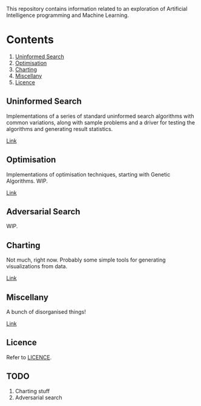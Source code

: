 This repository contains information related to an exploration of Artificial
Intelligence programming and Machine Learning.

# Contents

1. [Uninformed Search](#uninformed-search)
1. [Optimisation](#optimisation)
1. [Charting](#charting)
1. [Miscellany](#miscellany)
1. [Licence](#licence)

## Uninformed Search

Implementations of a series of standard uninformed search algorithms with common
variations, along with sample problems and a driver for testing the algorithms
and generating result statistics.

[Link](./uninformed_search)

## Optimisation

Implementations of optimisation techniques, starting with Genetic Algorithms. WIP.

[Link](./optimisation)

## Adversarial Search

WIP.

## Charting

Not much, right now. Probably some simple tools for generating visualizations
from data.

[Link](./charting)

## Miscellany

A bunch of disorganised things!

[Link](./miscellany)

## Licence

Refer to [LICENCE](./LICENCE).

## TODO
1. Charting stuff
1. Adversarial search

